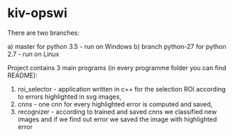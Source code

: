 # kiv-opswi

There are two branches:

a) master for python 3.5 - run on Windows
b) branch python-27 for python 2.7 - run on Linux

Project contains 3 main programs (in every programme folder you can find README):
1) roi_selector - application written in c++ for the selection ROI according to errors highlighted in svg images,
2) cnns - one cnn for every highlighted error is computed and saved,
3) recognizer - according to trained and saved cnns we classified new images and if we find out error we saved the image with highlighted error

